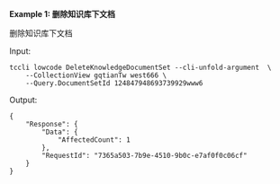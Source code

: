 **Example 1: 删除知识库下文档**

删除知识库下文档

Input: 

```
tccli lowcode DeleteKnowledgeDocumentSet --cli-unfold-argument  \
    --CollectionView gqtianTw west666 \
    --Query.DocumentSetId 124847948693739929www6
```

Output: 
```
{
    "Response": {
        "Data": {
            "AffectedCount": 1
        },
        "RequestId": "7365a503-7b9e-4510-9b0c-e7af0f0c06cf"
    }
}
```

